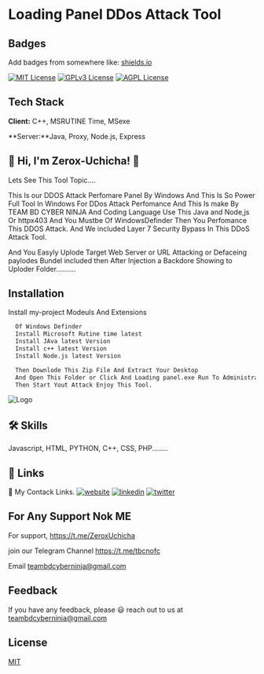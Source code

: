 
# Loading Panel DDos Attack Tool



## Badges

Add badges from somewhere like: [shields.io](https://shields.io/)

[![MIT License](https://img.shields.io/badge/License-MIT-green.svg)](https://choosealicense.com/licenses/mit/)
[![GPLv3 License](https://img.shields.io/badge/License-GPL%20v3-yellow.svg)](https://opensource.org/licenses/)
[![AGPL License](https://img.shields.io/badge/license-AGPL-blue.svg)](http://www.gnu.org/licenses/agpl-3.0)


## Tech Stack

**Client:** C++, MSRUTINE Time, MSexe

**Server:**Java, Proxy, Node.js, Express


## 🚀 Hi, I'm Zerox-Uchicha! 👋
Lets See This Tool Topic....

This Is our DDOS Attack Perfomare Panel By Windows And This Is So Power Full
Tool In Windows For DDos Attack Perfomance And This Is make By TEAM BD CYBER NINJA And Coding Language Use This Java and Node,js Or httpx403  And You Mustbe Of WindowsDefinder Then You Perfomance This DDOS Attack. And We included Layer 7 Security Bypass In This DDoS Attack Tool.

And You Easyly Uplode Target Web Server or URL Attacking or Defaceing paylodes Bundel included then After Injection a Backdore Showing to Uploder Folder..........
## Installation

Install my-project Modeuls And Extensions

```bash
  Of Windows Definder
  Install Microsoft Rutine time latest
  Install JAva latest Version
  Install c++ latest Version
  Install Node.js latest Version

  Then Downlode This Zip File And Extract Your Desktop
  And Open This Folder or Click And Loading panel.exe Run To Administrator
  Then Start Yout Attack Enjoy This Tool.
```
    
![Logo](https://a.top4top.io/p_3170iy88q2.jpg)




## 🛠 Skills

Javascript, HTML, PYTHON, C++, CSS, PHP........


## 🔗 Links
🔗 My Contack Links.
[![website](https://img.shields.io/badge/my_website-000?style=for-the-badge&logo=ko-fi&logoColor=white)](https://aliffreelancer.website2.me//)
[![linkedin](https://img.shields.io/badge/linkedin-0A66C2?style=for-the-badge&logo=linkedin&logoColor=white)](www.linkedin.com/in/ah-alif-hassan-joy-61966b256/)
[![twitter](https://img.shields.io/badge/twitter-1DA1F2?style=for-the-badge&logo=twitter&logoColor=white)](https://twitter.com/ahalifhassanjoy/)


## For Any Support Nok ME

For support, https://t.me/ZeroxUchicha

join our Telegram Channel https://t.me/tbcnofc

Email teambdcyberninja@gmail.com


## Feedback

If you have any feedback, please 😃️ reach out to us at teambdcyberninja@gmail.com


## License

[MIT](https://choosealicense.com/licenses/mit/)
